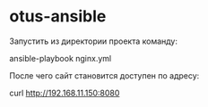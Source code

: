 # otus-ansible

Запустить из директории проекта команду:

ansible-playbook nginx.yml

После чего сайт становится доступен по адресу:

curl http://192.168.11.150:8080
